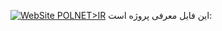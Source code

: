 [![WebSite POLNET>IR](https://img.shields.io/badge/WebSite-POLNET.IR-yellow.svg)](http://polnet.ir)
این فایل معرفی پروژه است:
